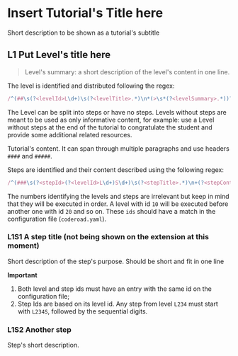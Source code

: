 # Insert Tutorial's Title here

Short description to be shown as a tutorial's subtitle

## L1 Put Level's title here

> Level's summary: a short description of the level's content in one line.

The level is identified and distributed following the regex:

```js
/^(##\s(?<levelId>L\d+)\s(?<levelTitle>.*)\n*(>\s*(?<levelSummary>.*))?\n+(?<levelContent>[^]*))/;
```

The Level can be split into steps or have no steps. Levels without steps are meant to be used as only informative content, for example: use a Level without steps at the end of the tutorial to congratulate the student and provide some additional related resources.

Tutorial's content. It can span through multiple paragraphs and use headers `####` and `#####`.

Steps are identified and their content described using the following regex:

```js
/^(###\s(?<stepId>(?<levelId>L\d+)S\d+)\s(?<stepTitle>.*)\n+(?<stepContent>[^]*))/;
```

The numbers identifying the levels and steps are irrelevant but keep in mind that they will be executed in order. A level with id `10` will be executed before another one with id `20` and so on. These `ids` should have a match in the configuration file (`coderoad.yaml`).

### L1S1 A step title (not being shown on the extension at this moment)

Short description of the step's purpose. Should be short and fit in one line

**Important**

1. Both level and step ids must have an entry with the same id on the configuration file;
2. Step Ids are based on its level id. Any step from level `L234` must start with `L234S`, followed by the sequential digits.

### L1S2 Another step

Step's short description.
